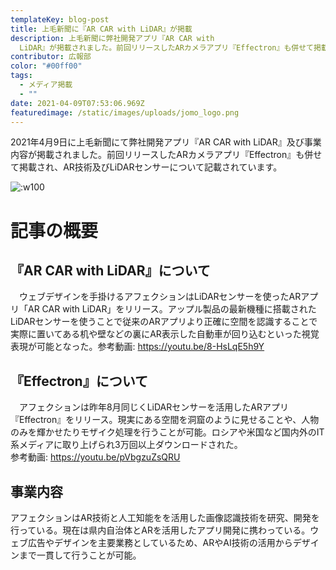 ```yaml
---
templateKey: blog-post
title: 上毛新聞に『AR CAR with LiDAR』が掲載
description: 上毛新聞に弊社開発アプリ『AR CAR with
  LiDAR』が掲載されました。前回リリースしたARカメラアプリ『Effectron』も併せて掲載され、AR技術及びLiDARセンサーについて記載されています。
contributor: 広報部
color: "#00ff00"
tags:
  - メディア掲載
  - ""
date: 2021-04-09T07:53:06.969Z
featuredimage: /static/images/uploads/jomo_logo.png
---
```

2021年4月9日に上毛新聞にて弊社開発アプリ『AR CAR with LiDAR』及び事業内容が掲載されました。前回リリースしたARカメラアプリ『Effectron』も併せて掲載され、AR技術及びLiDARセンサーについて記載されています。

![:w100](/images/uploads/jomo_txt02.png)

# 記事の概要

## 『AR CAR with LiDAR』について
　ウェブデザインを手掛けるアフェクションはLiDARセンサーを使ったARアプリ「AR CAR with LiDAR」をリリース。アップル製品の最新機種に搭載されたLiDARセンサーを使うことで従来のARアプリより正確に空間を認識することで実際に置いてある机や壁などの裏にAR表示した自動車が回り込むといった視覚表現が可能となった。参考動画: https://youtu.be/8-HsLqE5h9Y<br>

## 『Effectron』について
　アフェクションは昨年8月同じくLiDARセンサーを活用したARアプリ『Effectron』をリリース。現実にある空間を洞窟のように見せることや、人物のみを輝かせたりモザイク処理を行うことが可能。ロシアや米国など国内外のIT系メディアに取り上げられ3万回以上ダウンロードされた。<br>
参考動画: https://youtu.be/pVbgzuZsQRU
<br>
## 事業内容<br>
アフェクションはAR技術と人工知能をを活用した画像認識技術を研究、開発を行っている。現在は県内自治体とARを活用したアプリ開発に携わっている。ウェブ広告やデザインを主要業務としているため、ARやAI技術の活用からデザインまで一貫して行うことが可能。


